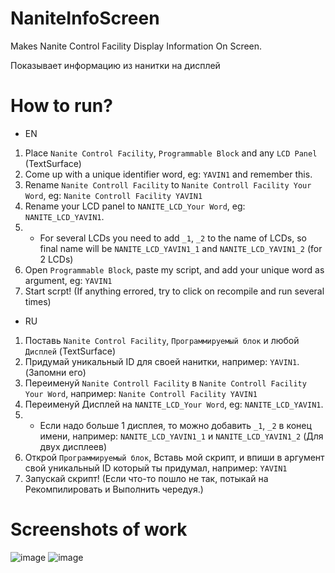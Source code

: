 # NaniteInfoScreen
Makes Nanite Control Facility Display Information On Screen.

Показывает информацию из нанитки на дисплей

# How to run?
- EN
1. Place `Nanite Control Facility`, `Programmable Block` and any `LCD Panel` (TextSurface)
2. Сome up with a unique identifier word, eg: `YAVIN1` and remember this.
3. Rename `Nanite Controll Facility` to `Nanite Controll Facility Your Word`, eg: `Nanite Controll Facility YAVIN1`
4. Rename your LCD panel to `NANITE_LCD_Your Word`, eg: `NANITE_LCD_YAVIN1`.
5. - For several LCDs you need to add `_1`, `_2` to the name of LCDs, so final name will be `NANITE_LCD_YAVIN1_1` and `NANITE_LCD_YAVIN1_2` (for 2 LCDs)
6. Open `Programmable Block`, paste my script, and add your unique word as argument, eg: `YAVIN1`
7. Start scrpt! (If anything errored, try to click on recompile and run several times)


- RU
1. Поставь `Nanite Control Facility`, `Программируемый блок` и любой `Дисплей` (TextSurface)
2. Придумай уникальный ID для своей нанитки, например: `YAVIN1`. (Запомни его)
3. Переименуй `Nanite Controll Facility` в `Nanite Controll Facility Your Word`, например: `Nanite Controll Facility YAVIN1`
4. Переименуй Дисплей на `NANITE_LCD_Your Word`, eg: `NANITE_LCD_YAVIN1`.
5. - Если надо больше 1 дисплея, то можно добавить `_1`, `_2` в конец имени, например: `NANITE_LCD_YAVIN1_1` и `NANITE_LCD_YAVIN1_2` (Для двух дисплеев)
6. Открой `Программируемый блок`, Вставь мой скрипт, и впиши в аргумент свой уникальный ID который ты придумал, например: `YAVIN1`
7. Запускай скрипт! (Если что-то пошло не так, потыкай на Рекомпилировать и Выполнить чередуя.)

# Screenshots of work
![image](https://github.com/user-attachments/assets/0838efd9-ebca-497b-b644-30c7f4cdb02e)
![image](https://github.com/user-attachments/assets/a06dc212-984c-478f-a3de-c14932347131)

